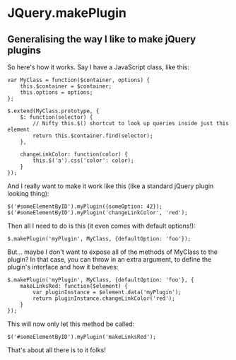# JQuery.makePlugin
## Generalising the way I like to make jQuery plugins

So here's how it works. Say I have a JavaScript class, like this:

    var MyClass = function($container, options) {
        this.$container = $container;
        this.options = options;
    };

    $.extend(MyClass.prototype, {
        $: function(selector) {
            // Nifty this.$() shortcut to look up queries inside just this element
            return this.$container.find(selector);
        },

        changeLinkColor: function(color) {
            this.$('a').css('color': color);
        }
    });

And I really want to make it work like this (like a standard jQuery plugin looking thing):

    $('#someElementByID').myPlugin({someOption: 42});
    $('#someElementByID').myPlugin('changeLinkColor', 'red');

Then all I need to do is this (it even comes with default options!):

    $.makePlugin('myPlugin', MyClass, {defaultOption: 'foo'});

But... maybe I don't want to expose all of the methods of MyClass to the plugin? In that case, you can throw in an extra argument, to define the plugin's interface and how it behaves:

    $.makePlugin('myPlugin', MyClass, {defaultOption: 'foo'}, {
        makeLinksRed: function($element) {
            var pluginInstance = $element.data('myPlugin');
            return pluginInstance.changeLinkColor('red');
        }
    });

This will now only let this method be called:

    $('#someElementByID').myPlugin('makeLinksRed');

That's about all there is to it folks!
